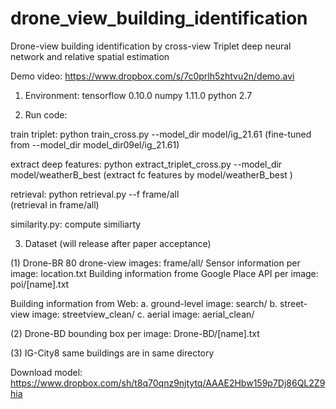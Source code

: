 # drone_view_building_identification
Drone-view building identification by cross-view Triplet deep neural network and relative spatial estimation

Demo video: https://www.dropbox.com/s/7c0prlh5zhtvu2n/demo.avi

1. Environment: 
tensorflow 0.10.0
numpy 1.11.0
python 2.7

2. Run code:

train triplet:
python train_cross.py --model_dir model/ig_21.61 
(fine-tuned from --model_dir model_dir09el/ig_21.61)

extract deep features:
python extract_triplet_cross.py --model_dir model/weatherB_best 
(extract fc features by model/weatherB_best )

retrieval:
python retrieval.py --f frame/all  
(retrieval in frame/all)

similarity.py: compute similiarty

3. Dataset (will release after paper acceptance)

(1) Drone-BR
80 drone-view images: frame/all/
Sensor information per image: location.txt
Building information frome Google Place API per image: poi/[name].txt

Building information from Web:
a. ground-level image: search/
b. street-view image: streetview_clean/
c. aerial image: aerial_clean/

(2) Drone-BD
bounding box per image: Drone-BD/[name].txt

(3) IG-City8
same buildings are in same directory

Download model:
https://www.dropbox.com/sh/t8q70qnz9njtytq/AAAE2Hbw159p7Dj86QL2Z9hia

